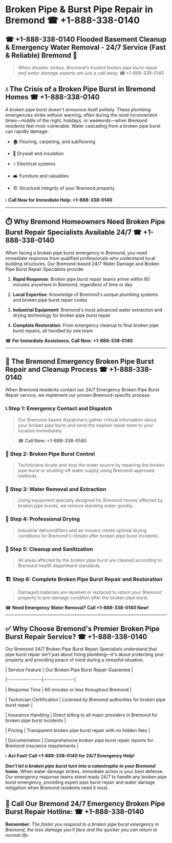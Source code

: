 # Broken Pipe & Burst Pipe Repair in Bremond ☎ +1-888-338-0140  
## ☎ +1-888-338-0140 Flooded Basement Cleanup & Emergency Water Removal - 24/7 Service (Fast & Reliable) Bremond 🚨  

> *When disaster strikes, Bremond's trusted broken pipe burst repair and water damage experts are just a call away ☎ +1-888-338-0140*  

## 💧 The Crisis of a Broken Pipe Burst in Bremond Homes ☎ +1-888-338-0140  

A broken pipe burst doesn't announce itself politely. These plumbing emergencies strike without warning, often during the most inconvenient times—middle of the night, holidays, or weekends—when Bremond residents feel most vulnerable. Water cascading from a broken pipe burst can rapidly damage:  

* 🏠 Flooring, carpeting, and subflooring  
* 🧱 Drywall and insulation  
* ⚡ Electrical systems  
* 🛋️ Furniture and valuables  
* 🏗️ Structural integrity of your Bremond property  

📞 **Call Now for Immediate Help: +1-888-338-0140**  

---  

## ⏱️ Why Bremond Homeowners Need Broken Pipe Burst Repair Specialists Available 24/7 ☎ +1-888-338-0140  

When facing a broken pipe burst emergency in Bremond, you need immediate response from qualified professionals who understand local building structures. Our Bremond-based 24/7 Water Damage and Broken Pipe Burst Repair Specialists provide:  

1. **Rapid Response**: Broken pipe burst repair teams arrive within 60 minutes anywhere in Bremond, regardless of time or day  
2. **Local Expertise**: Knowledge of Bremond's unique plumbing systems and broken pipe burst repair codes  
3. **Industrial Equipment**: Bremond's most advanced water extraction and drying technology for broken pipe burst repair  
4. **Complete Restoration**: From emergency cleanup to final broken pipe burst repairs, all handled by one team  

☎ **For Immediate Assistance, Call Now: +1-888-338-0140**  

---  

## 🔧 The Bremond Emergency Broken Pipe Burst Repair and Cleanup Process ☎ +1-888-338-0140  

When Bremond residents contact our 24/7 Emergency Broken Pipe Burst Repair service, we implement our proven Bremond-specific process:  

### 📞 Step 1: Emergency Contact and Dispatch  
> Our Bremond-based dispatchers gather critical information about your broken pipe burst and send the nearest repair team to your location immediately.  
> ☎ **Call Now: +1-888-338-0140**  

### 🚿 Step 2: Broken Pipe Burst Control  
> Technicians locate and stop the water source by repairing the broken pipe burst or shutting off water supply using Bremond-approved methods.  

### 🌊 Step 3: Water Removal and Extraction  
> Using equipment specially designed for Bremond homes affected by broken pipe bursts, we remove standing water quickly.  

### 💨 Step 4: Professional Drying  
> Industrial dehumidifiers and air movers create optimal drying conditions for Bremond's climate after broken pipe burst incidents.  

### 🧼 Step 5: Cleanup and Sanitization  
> All areas affected by the broken pipe burst are cleaned according to Bremond health department standards.  

### 🏗️ Step 6: Complete Broken Pipe Burst Repair and Restoration  
> Damaged materials are repaired or replaced to return your Bremond property to pre-damage condition after the broken pipe burst.  

☎ **Need Emergency Water Removal? Call +1-888-338-0140 Now!**  

---  

## ✅ Why Choose Bremond's Premier Broken Pipe Burst Repair Service? ☎ +1-888-338-0140  

Our Bremond 24/7 Broken Pipe Burst Repair Specialists understand that pipe burst repair isn't just about fixing plumbing—it's about protecting your property and providing peace of mind during a stressful situation.  

| Service Feature | Our Broken Pipe Burst Repair Guarantee |  
|-----------------|---------------|  
| Response Time | 60 minutes or less throughout Bremond |  
| Technician Certification | Licensed by Bremond authorities for broken pipe burst repair |  
| Insurance Handling | Direct billing to all major providers in Bremond for broken pipe burst incidents |  
| Pricing | Transparent broken pipe burst repair with no hidden fees |  
| Documentation | Comprehensive broken pipe burst repair reports for Bremond insurance requirements |  

📞 **Act Fast! Call +1-888-338-0140 for 24/7 Emergency Help!**  

***Don't let a broken pipe burst turn into a catastrophe in your Bremond home.*** When water damage strikes, immediate action is your best defense. Our emergency response teams stand ready 24/7 to handle any broken pipe burst emergency, providing expert pipe burst repair and water damage mitigation when Bremond residents need it most.  

## 📱 Call Our Bremond 24/7 Emergency Broken Pipe Burst Repair Hotline: ☎ +1-888-338-0140  

**Remember**: *The faster you respond to a broken pipe burst emergency in Bremond, the less damage you'll face and the quicker you can return to normal life.*